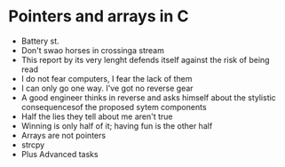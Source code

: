 # Pointers and arrays in C
* Battery st.
* Don't swao horses in crossinga stream
* This report by its very lenght defends itself against the risk of being read
* I do not fear computers, I fear the lack of them
* I can only go one way. I've got no reverse gear
* A good engineer thinks in reverse and asks himself about the stylistic consequencesof the proposed sytem components
* Half the lies they tell about me aren't true
* Winning is only half of it; having fun is the other half
* Arrays are not pointers
* strcpy
* Plus Advanced tasks 
